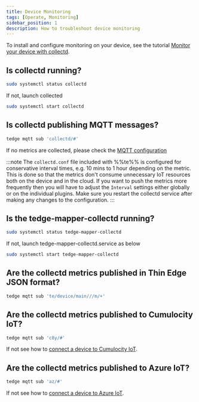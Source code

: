 ```yaml
---
title: Device Monitoring
tags: [Operate, Monitoring]
sidebar_position: 1
description: How to troubleshoot device monitoring
---
```


To install and configure monitoring on your device,
see the tutorial [Monitor your device with collectd](../../start/device-monitoring.md).

## Is collectd running?

```sh
sudo systemctl status collectd
```

If not, launch collected

```sh
sudo systemctl start collectd
```

## Is collectd publishing MQTT messages?

```sh te2mqtt formats=v1
tedge mqtt sub 'collectd/#'
```

If no metrics are collected, please check the [MQTT configuration](../../start/device-monitoring.md#collectdconf)

:::note
The `collectd.conf` file included with %%te%% is configured for conservative interval times, e.g. 10 mins to 1 hour depending on the metric. This is done so that the metrics don't consume unnecessary IoT resources both on the device and in the cloud. If you want to push the metrics more frequently then you will have to adjust the `Interval` settings either globally or on the individual plugins. Make sure you restart the collectd service after making any changes to the configuration.
:::

## Is the tedge-mapper-collectd running?

```sh
sudo systemctl status tedge-mapper-collectd
```

If not, launch tedge-mapper-collectd.service as below

```sh
sudo systemctl start tedge-mapper-collectd
```

## Are the collectd metrics published in Thin Edge JSON format?

```sh te2mqtt formats=v1
tedge mqtt sub 'te/device/main///m/+'
```

## Are the collectd metrics published to Cumulocity IoT?

```sh te2mqtt formats=v1
tedge mqtt sub 'c8y/#'
```

If not see how to [connect a device to Cumulocity IoT](../../start/connect-c8y.md).

## Are the collectd metrics published to Azure IoT?

```sh te2mqtt formats=v1
tedge mqtt sub 'az/#'
```

If not see how to [connect a device to Azure IoT](../../start/connect-azure.md).
